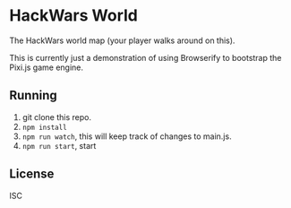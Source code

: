 # HackWars World

The HackWars world map (your player walks around on this).

This is currently just a demonstration of using Browserify to bootstrap the Pixi.js
game engine.

## Running

1. git clone this repo.
2. `npm install`
3. `npm run watch`, this will keep track of changes to main.js.
4. `npm run start`, start

## License

ISC
